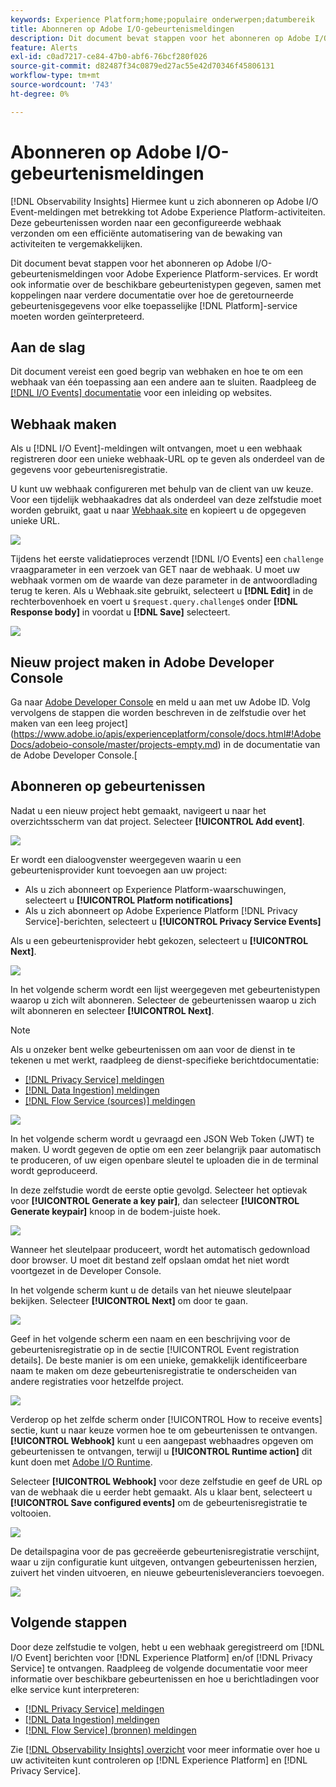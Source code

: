 ```yaml
---
keywords: Experience Platform;home;populaire onderwerpen;datumbereik
title: Abonneren op Adobe I/O-gebeurtenismeldingen
description: Dit document bevat stappen voor het abonneren op Adobe I/O-gebeurtenismeldingen voor Adobe Experience Platform-services. De informatie van de verwijzing betreffende beschikbare gebeurtenistypen wordt ook verstrekt, samen met verbindingen aan verdere documentatie over hoe te om teruggekeerde gebeurtenisgegevens voor elke toepasselijke  [!DNL Platform] dienst te interpreteren.
feature: Alerts
exl-id: c0ad7217-ce84-47b0-abf6-76bcf280f026
source-git-commit: d82487f34c0879ed27ac55e42d70346f45806131
workflow-type: tm+mt
source-wordcount: '743'
ht-degree: 0%

---
```


# Abonneren op Adobe I/O-gebeurtenismeldingen

[!DNL Observability Insights] Hiermee kunt u zich abonneren op Adobe I/O Event-meldingen met betrekking tot Adobe Experience Platform-activiteiten. Deze gebeurtenissen worden naar een geconfigureerde webhaak verzonden om een efficiënte automatisering van de bewaking van activiteiten te vergemakkelijken.

Dit document bevat stappen voor het abonneren op Adobe I/O-gebeurtenismeldingen voor Adobe Experience Platform-services. Er wordt ook informatie over de beschikbare gebeurtenistypen gegeven, samen met koppelingen naar verdere documentatie over hoe de geretourneerde gebeurtenisgegevens voor elke toepasselijke [!DNL Platform]-service moeten worden geïnterpreteerd.

## Aan de slag

Dit document vereist een goed begrip van webhaken en hoe te om een webhaak van één toepassing aan een andere aan te sluiten. Raadpleeg de [[!DNL I/O Events] documentatie](https://www.adobe.io/apis/experienceplatform/events/docs.html#!adobedocs/adobeio-events/master/intro/webhook_docs_intro.md) voor een inleiding op websites.

## Webhaak maken

Als u [!DNL I/O Event]-meldingen wilt ontvangen, moet u een webhaak registreren door een unieke webhaak-URL op te geven als onderdeel van de gegevens voor gebeurtenisregistratie.

U kunt uw webhaak configureren met behulp van de client van uw keuze. Voor een tijdelijk webhaakadres dat als onderdeel van deze zelfstudie moet worden gebruikt, gaat u naar [Webhaak.site](https://webhook.site/) en kopieert u de opgegeven unieke URL.

![](../images/notifications/webhook-url.png)

Tijdens het eerste validatieproces verzendt [!DNL I/O Events] een `challenge` vraagparameter in een verzoek van GET naar de webhaak. U moet uw webhaak vormen om de waarde van deze parameter in de antwoordlading terug te keren. Als u Webhaak.site gebruikt, selecteert u **[!DNL Edit]** in de rechterbovenhoek en voert u `$request.query.challenge$` onder **[!DNL Response body]** in voordat u **[!DNL Save]** selecteert.

![](../images/notifications/response-challenge.png)

## Nieuw project maken in Adobe Developer Console

Ga naar [Adobe Developer Console](https://www.adobe.com/go/devs_console_ui) en meld u aan met uw Adobe ID. Volg vervolgens de stappen die worden beschreven in de zelfstudie over het maken van een leeg project](https://www.adobe.io/apis/experienceplatform/console/docs.html#!AdobeDocs/adobeio-console/master/projects-empty.md) in de documentatie van de Adobe Developer Console.[

## Abonneren op gebeurtenissen

Nadat u een nieuw project hebt gemaakt, navigeert u naar het overzichtsscherm van dat project. Selecteer **[!UICONTROL Add event]**.

![](../images/notifications/add-event-button.png)

Er wordt een dialoogvenster weergegeven waarin u een gebeurtenisprovider kunt toevoegen aan uw project:

* Als u zich abonneert op Experience Platform-waarschuwingen, selecteert u **[!UICONTROL Platform notifications]**
* Als u zich abonneert op Adobe Experience Platform [!DNL Privacy Service]-berichten, selecteert u **[!UICONTROL Privacy Service Events]**

Als u een gebeurtenisprovider hebt gekozen, selecteert u **[!UICONTROL Next]**.

![](../images/notifications/event-provider.png)

In het volgende scherm wordt een lijst weergegeven met gebeurtenistypen waarop u zich wilt abonneren. Selecteer de gebeurtenissen waarop u zich wilt abonneren en selecteer **[!UICONTROL Next]**.

>[!NOTE]
>
>Als u onzeker bent welke gebeurtenissen om aan voor de dienst in te tekenen u met werkt, raadpleeg de dienst-specifieke berichtdocumentatie:
>
>* [[!DNL Privacy Service] meldingen](../../privacy-service/privacy-events.md)
>* [[!DNL Data Ingestion] meldingen](../../ingestion/quality/subscribe-events.md)
>* [[!DNL Flow Service (sources)] meldingen](../../sources/notifications.md)


![](../images/notifications/choose-event-subscriptions.png)

In het volgende scherm wordt u gevraagd een JSON Web Token (JWT) te maken. U wordt gegeven de optie om een zeer belangrijk paar automatisch te produceren, of uw eigen openbare sleutel te uploaden die in de terminal wordt geproduceerd.

In deze zelfstudie wordt de eerste optie gevolgd. Selecteer het optievak voor **[!UICONTROL Generate a key pair]**, dan selecteer **[!UICONTROL Generate keypair]** knoop in de bodem-juiste hoek.

![](../images/notifications/generate-keypair.png)

Wanneer het sleutelpaar produceert, wordt het automatisch gedownload door browser. U moet dit bestand zelf opslaan omdat het niet wordt voortgezet in de Developer Console.

In het volgende scherm kunt u de details van het nieuwe sleutelpaar bekijken. Selecteer **[!UICONTROL Next]** om door te gaan.

![](../images/notifications/keypair-generated.png)

Geef in het volgende scherm een naam en een beschrijving voor de gebeurtenisregistratie op in de sectie [!UICONTROL Event registration details]. De beste manier is om een unieke, gemakkelijk identificeerbare naam te maken om deze gebeurtenisregistratie te onderscheiden van andere registraties voor hetzelfde project.

![](../images/notifications/registration-details.png)

Verderop op het zelfde scherm onder [!UICONTROL How to receive events] sectie, kunt u naar keuze vormen hoe te om gebeurtenissen te ontvangen. **[!UICONTROL Webhook]** kunt u een aangepast webhaadres opgeven om gebeurtenissen te ontvangen, terwijl u  **[!UICONTROL Runtime action]** dit kunt doen met  [Adobe I/O Runtime](https://www.adobe.io/apis/experienceplatform/runtime/docs.html).

Selecteer **[!UICONTROL Webhook]** voor deze zelfstudie en geef de URL op van de webhaak die u eerder hebt gemaakt. Als u klaar bent, selecteert u **[!UICONTROL Save configured events]** om de gebeurtenisregistratie te voltooien.

![](../images/notifications/receive-events.png)

De detailspagina voor de pas gecreëerde gebeurtenisregistratie verschijnt, waar u zijn configuratie kunt uitgeven, ontvangen gebeurtenissen herzien, zuivert het vinden uitvoeren, en nieuwe gebeurtenisleveranciers toevoegen.

![](../images/notifications/registration-complete.png)

## Volgende stappen

Door deze zelfstudie te volgen, hebt u een webhaak geregistreerd om [!DNL I/O Event] berichten voor [!DNL Experience Platform] en/of [!DNL Privacy Service] te ontvangen. Raadpleeg de volgende documentatie voor meer informatie over beschikbare gebeurtenissen en hoe u berichtladingen voor elke service kunt interpreteren:

* [[!DNL Privacy Service] meldingen](../../privacy-service/privacy-events.md)
* [[!DNL Data Ingestion] meldingen](../../ingestion/quality/subscribe-events.md)
* [[!DNL Flow Service] (bronnen) meldingen](../../sources/notifications.md)

Zie [[!DNL Observability Insights] overzicht](../home.md) voor meer informatie over hoe u uw activiteiten kunt controleren op [!DNL Experience Platform] en [!DNL Privacy Service].
